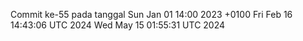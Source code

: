 Commit ke-55 pada tanggal Sun Jan 01 14:00 2023 +0100
Fri Feb 16 14:43:06 UTC 2024
Wed May 15 01:55:31 UTC 2024
